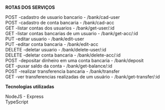 **ROTAS DOS SERVIÇOS**

POST -cadastro de usuario bancario - /bank/cad-user
<br/>
POST -cadastro de conta bancaria - /bank/cad-acc
<br/>
GET  -listar contas dos usuarios - /bank/get-user/:id
<br/>
GET  -listar contas bancarias de um usuario - /bank/get-acc/:id
<br/>
PUT  -editar usuario - /bank/edit-user
<br/>
PUT  -editar conta bancaria - /bank/edit-acc
<br/>
DELETE -deletar usuario - /bank/delete-user/:id
<br/>
DELETE -deletar conta bancaria - /bank/delete-acc/:id
<br/>
POST -depositar dinheiro em uma conta bancaria - /bank/deposit
<br/>
GET -puxar saldo  da conta - /bank/get-balance/:id
<br/>
POST -realizar transferencia bancaria - /bank/transfer
<br/>
GET  -ver transferencias realizadas de um usuário - /bank/get-transfer/:id
<br/>

**Tecnologias utilizadas**

NodeJS - Express
<br/>
TypeScript